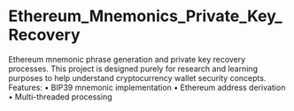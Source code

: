 # Ethereum_Mnemonics_Private_Key_Recovery
Ethereum mnemonic phrase generation and private key recovery processes. This project is designed purely for research and learning purposes to help understand cryptocurrency wallet security concepts.  Features: • BIP39 mnemonic implementation • Ethereum address derivation • Multi-threaded processing
